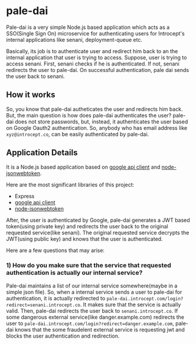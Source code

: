 pale-dai
===================
Pale-dai is a very simple Node.js based application which acts as a SSO(Single Sign On) microservice for authenticating users for Introcept's internal applications like senani, deployment-queue etc.

Basically, its job is to authenticate user and redirect him back to an the internal application that user is trying to access. Suppose, user is trying to access senani. First, senani checks if he is authenticated. If not, senani redirects the user to pale-dai. On successful authentication, pale dai sends the user back to senani.

## How it  works
So, you know that pale-dai autheticates the user and redirects him back. But, the main question is how does pale-dai authenticates the user? pale-dai does not store passwords, but, instead, it authenticates the user based on Google Oauth2 authentication. So, anybody who has email address like `xyz@introcept.co`, can be easily authenticated by pale-dai.

## Application Details
It is a Node.js based application based on [google api client](https://github.com/google/google-api-nodejs-client#oauth2-client) and [node-jsonwebtoken](https://github.com/auth0/node-jsonwebtoken). 

Here are the most significant libraries of this project:
* Express
* [google api client](https://github.com/google/google-api-nodejs-client#oauth2-client)
* [node-jsonwebtoken](https://github.com/auth0/node-jsonwebtoken)

After, the user is authenticated by Google, pale-dai generates a JWT based token(using private key) and redirects the user back to the original requested service(like senani). The original requested service decrypts the JWT(using public key) and knows that the user is authenticated.

Here are a few questions that may arise:
### 1) How do you make sure that the service that requested authentication is actually our internal service?
Pale-dai maintains a list of our internal service somewhere(maybe in a simple json file). So, when a internal service sends a user to pale-dai for authentication, it is actually redirected to `pale-dai.introcept.com/login?redirect=senani.introcept.co`. It makes sure that the service is actually valid. Then, pale-dai redirects the user back to `senani.introcept.co`. 
If some dangerous external service(like danger.example.com) redirects the user to `pale-dai.introcept.com/login?redirect=danger.example.com`, pale-dai knows that the some fraudelent external service is requesting jwt and blocks the user authentication and redirection.
